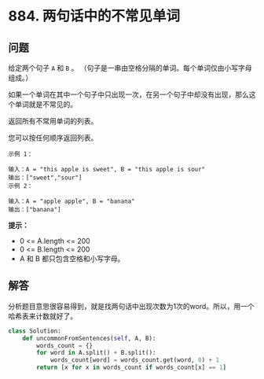 # 884. 两句话中的不常见单词

## 问题
给定两个句子 `A` 和 `B` 。 （句子是一串由空格分隔的单词。每个单词仅由小写字母组成。）

如果一个单词在其中一个句子中只出现一次，在另一个句子中却没有出现，那么这个单词就是不常见的。

返回所有不常用单词的列表。

您可以按任何顺序返回列表。

```
示例 1：

输入：A = "this apple is sweet", B = "this apple is sour"
输出：["sweet","sour"]
示例 2：

输入：A = "apple apple", B = "banana"
输出：["banana"]
```

**提示：**
- 0 <= A.length <= 200
- 0 <= B.length <= 200
- A 和 B 都只包含空格和小写字母。

## 解答
分析题目意思很容易得到，就是找两句话中出现次数为1次的word。所以，用一个哈希表来计数就好了。

```python
class Solution:
    def uncommonFromSentences(self, A, B):
        words_count = {}
        for word in A.split() + B.split():
            words_count[word] = words_count.get(word, 0) + 1
        return [x for x in words_count if words_count[x] == 1]
```